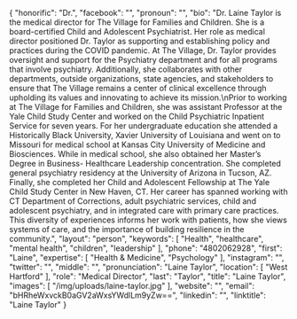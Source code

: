 {
  "honorific": "Dr.",
  "facebook": "",
  "pronoun": "",
  "bio": "Dr. Laine Taylor is the medical director for The Village for Families and Children.  She is a board-certified Child and Adolescent Psychiatrist.  Her role as medical director positioned Dr. Taylor as supporting and establishing policy and practices during the COVID pandemic.  At The Village, Dr. Taylor provides oversight and support for the Psychiatry department and for all programs that involve psychiatry.  Additionally, she collaborates with other departments, outside organizations, state agencies, and stakeholders to ensure that The Village remains a center of clinical excellence through upholding its values and innovating to achieve its mission.\nPrior to working at The Village for Families and Children, she was assistant Professor at the Yale Child Study Center and worked on the Child Psychiatric Inpatient Service for seven years.  For her undergraduate education she attended a Historically Black University, Xavier University of Louisiana and went on to Missouri for medical school at Kansas City University of Medicine and Biosciences.  While in medical school, she also obtained her Master’s Degree in Business- Healthcare Leadership concentration.  She completed general psychiatry residency at the University of Arizona in Tucson, AZ.  Finally, she completed her Child and Adolescent Fellowship at The Yale Child Study Center in New Haven, CT.  Her career has spanned working with CT Department of Corrections, adult psychiatric services, child and adolescent psychiatry, and in integrated care with primary care practices.  This diversity of experiences informs her work with patients, how she views systems of care, and the importance of building resilience in the community.",
  "layout": "person",
  "keywords": [
    "Health",
    "healthcare",
    "mental health",
    "children",
    "leadership"
  ],
  "phone": "4802062928",
  "first": "Laine",
  "expertise": [
    "Health & Medicine",
    "Psychology"
  ],
  "instagram": "",
  "twitter": "",
  "middle": "",
  "pronunciation": "Laine Taylor",
  "location": [
    "West Hartford"
  ],
  "role": "Medical Director",
  "last": "Taylor",
  "title": "Laine Taylor",
  "images": [
    "/img/uploads/laine-taylor.jpg"
  ],
  "website": "",
  "email": "bHRheWxvckB0aGV2aWxsYWdlLm9yZw==",
  "linkedin": "",
  "linktitle": "Laine Taylor"
}